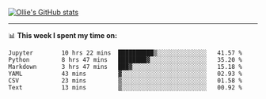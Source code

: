 <!--
**icedpanda/icedpanda** is a ✨ _special_ ✨ repository because its `README.md` (this file) appears on your GitHub profile.

Here are some ideas to get you started:

- 🔭 I’m currently working on ...
- 🌱 I’m currently learning ...
- 👯 I’m looking to collaborate on ...
- 🤔 I’m looking for help with ...
- 💬 Ask me about ...
- 📫 How to reach me: ...
- 😄 Pronouns: ...
- ⚡ Fun fact: ...
-->
[![Ollie's GitHub stats](https://github-readme-stats-icedpanda.vercel.app/api?username=icedpanda&count_private=true&show_icons=true)](https://github.com/icedpanda)

---
📊 **This week I spent my time on:**
<!--START_SECTION:waka-->

```text
Jupyter        10 hrs 22 mins  ██████████▒░░░░░░░░░░░░░░   41.57 %
Python         8 hrs 47 mins   ████████▓░░░░░░░░░░░░░░░░   35.20 %
Markdown       3 hrs 47 mins   ███▓░░░░░░░░░░░░░░░░░░░░░   15.18 %
YAML           43 mins         ▓░░░░░░░░░░░░░░░░░░░░░░░░   02.93 %
CSV            23 mins         ▒░░░░░░░░░░░░░░░░░░░░░░░░   01.58 %
Text           13 mins         ▒░░░░░░░░░░░░░░░░░░░░░░░░   00.92 %
```

<!--END_SECTION:waka-->

